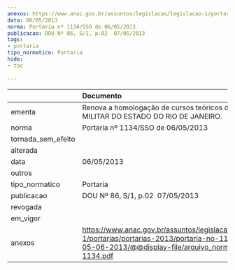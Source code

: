 ```yaml
---
anexos: https://www.anac.gov.br/assuntos/legislacao/legislacao-1/portarias/portarias-2013/portaria-no-1134-sso-de-05-06-2013/@@display-file/arquivo_norma/PA2013-1134.pdf
data: 06/05/2013
norma: Portaria nº 1134/SSO de 06/05/2013
publicacao: DOU Nº 86, S/1, p.02  07/05/2013
tags:
- portaria
tipo_normatico: Portaria
hide: 
- toc 
 
---
```


|                    | Documento                                                                                                                                                         |
|:-------------------|:------------------------------------------------------------------------------------------------------------------------------------------------------------------|
| ementa             | Renova a homologação de cursos teóricos da POLÍCIA MILITAR DO ESTADO DO RIO DE JANEIRO.                                                                           |
| norma              | Portaria nº 1134/SSO de 06/05/2013                                                                                                                                |
| tornada_sem_efeito |                                                                                                                                                                   |
| alterada           |                                                                                                                                                                   |
| data               | 06/05/2013                                                                                                                                                        |
| outros             |                                                                                                                                                                   |
| tipo_normatico     | Portaria                                                                                                                                                          |
| publicacao         | DOU Nº 86, S/1, p.02  07/05/2013                                                                                                                                  |
| revogada           |                                                                                                                                                                   |
| em_vigor           |                                                                                                                                                                   |
| anexos             | https://www.anac.gov.br/assuntos/legislacao/legislacao-1/portarias/portarias-2013/portaria-no-1134-sso-de-05-06-2013/@@display-file/arquivo_norma/PA2013-1134.pdf |